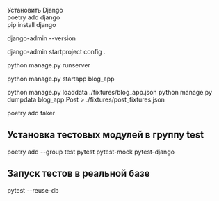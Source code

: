 Установить Django  
poetry add django  
pip install django  

django-admin --version  

django-admin startproject config .  

python manage.py runserver  

python manage.py startapp blog_app


python manage.py loaddata ./fixtures/blog_app.json
python manage.py dumpdata blog_app.Post > ./fixtures/post_fixtures.json
  
poetry add faker  
  
## Установка тестовых модулей в группу test   
poetry add --group test pytest pytest-mock pytest-django  

## Запуск тестов в реальной базе
pytest --reuse-db